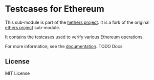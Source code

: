 Testcases for Ethereum
======================

This sub-module is part of the [hethers project](https://github.com/hashgraph/hethers.js). It is a fork of the original [ethers project](https://github.com/ethers-io/ethers.js) sub-module.

It contains the testcases used to verify various Ethereum operations.

For more information, see the [documentation](https://docs.ethers.io/v5/testing/). TODO Docs


License
-------

MIT License
